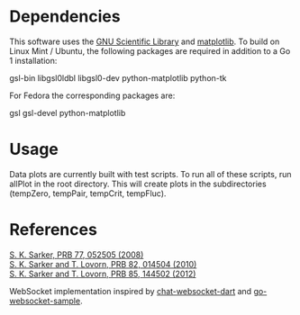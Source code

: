 # Dependencies

This software uses the [GNU Scientific Library](http://www.gnu.org/software/gsl/) and [matplotlib](http://matplotlib.sourceforge.net/). To build on Linux Mint / Ubuntu, the following packages are required in addition to a Go 1 installation:

gsl-bin libgsl0ldbl libgsl0-dev python-matplotlib python-tk

For Fedora the corresponding packages are:

gsl gsl-devel python-matplotlib

# Usage

Data plots are currently built with test scripts. To run all of these scripts,
run allPlot in the root directory. This will create plots in the subdirectories
(tempZero, tempPair, tempCrit, tempFluc).

# References

[S. K. Sarker, PRB 77, 052505 (2008)](http://prb.aps.org/abstract/PRB/v77/i5/e052505)  
[S. K. Sarker and T. Lovorn, PRB 82, 014504 (2010)](http://prb.aps.org/abstract/PRB/v82/i1/e014504)  
[S. K. Sarker and T. Lovorn, PRB 85, 144502 (2012)](http://prb.aps.org/abstract/PRB/v85/i14/e144502)

WebSocket implementation inspired by [chat-websocket-dart](https://github.com/financeCoding/chat-websocket-dart) and [go-websocket-sample](https://github.com/ukai/go-websocket-sample).
